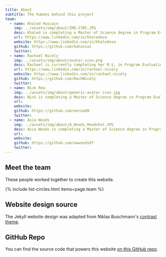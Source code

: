 ```yaml
---
title: About
subtitle: The humans behind this project
team:
  - name: Khaled Hussain
    img: ../assets/img/about/IMG-2705.JPG
    desc: Khaled is completing a Master of Science degree in Program Evaluation and Data Analytics.
    url: https://www.linkedin.com/in/khaledova
    website: https://www.linkedin.com/in/khaledova
    github: https://github.com/kahussai
    twitter: 
  - name: Rachael Nicely
    img: ../assets/img/about/avatar-icon.png
    desc: Rachael is currently completing her M.S. in Program Evaluation and Data Analytics at Arizona State University.
    url: https://www.linkedin.com/in/rachael-nicely
    website: https://www.linkedin.com/in/rachael-nicely
    github: https://github.com/RachNicely
    twitter: 
  - name: Nick Rea
    img: ../assets/img/about/generic-avatar-icon.jpg
    desc: Nick is completing a Master of Science degree in Program Evaluation and Data Analytics.
    url: 
    website: 
    github: https://github.com/nerea88
    twitter:
  - name: Asia Woods
    img: ../assets/img/about/A_Woods_Headshot.JPG
    desc: Asia Woods is completing a Master of Science degree in Program Evaluation and Data Analytics. Her anticipated graduation is December of 2021. 
    url: 
    website: 
    github: https://github.com/aawoods97
    twitter: 
---
```


## Meet the team

These people worked together to create this website.

{% include list-circles.html items=page.team %}

## Website design source

The Jekyll website design was adapted from Niklas Buschmann's [contrast theme](https://github.com/niklasbuschmann/contrast).

## GitHub Repo

You can find the source code that powers this website [on this GitHub repo](https://github.com/R-Class/cpp-528-template).

<!--- CSS for Circles --->

<style>

/* now starting CSS for circles down below */
.list-circles {
  text-align: center;

}

.list-circles-item {
  display: inline-block;
  width: 240px;
  vertical-align: top;
  margin: 0;
  padding: 20px;
}

/* make the background a bit brighter than the current dark gray (#282828) */
.list-circles-item:hover {
  background: #5e5e5e;
}

.list-circles-item .item-img {
  max-width: 200px;
  height: 200px;
  -webkit-border-radius: 50%;
  -moz-border-radius: 50%;
  border-radius: 50%;
  border: 1px solid #777;
}

.list-circles-item .item-desc {
  font-size: 16px;
}

.list-circles-item .item-links {
  margin-top: 5px;
}

.list-circles-item .item-link {
  margin:0 3px;
  color: #FFFFFF;
  text-decoration: none !important;
}

.list-circles-item .item-link:hover {
  color: #000000;
}

</style>
